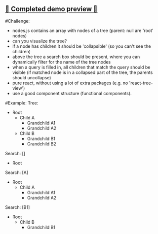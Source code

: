 ## [🚀 Completed demo preview 🚀](https://codesandbox.io/p/github/Pramuspl/demo-node-tree/main)

#Challenge:

- nodes.js contains an array with nodes of a tree (parent: null are 'root' nodes)
- can you visualize the tree?
- if a node has children it should be 'collapsible' (so you can't see the children)
- above the tree a search box should be present, where you can dynamically filter for the name of the tree nodes
- when a query is filled in, all children that match the query should be visible (if matched node is in a collapsed part of the tree, the parents should uncollapse)
- pure react, without using a lot of extra packages (e.g. no 'react-tree-view')
- use a good component structure (functional components).

#Example:
Tree:

- Root
  - Child A
    - Grandchild A1
    - Grandchild A2
  - Child B
    - Grandchild B1
    - Grandchild B2

Search: []

- Root

Search: [A]

- Root
  - Child A
    - Grandchild A1
    - Grandchild A2

Search: [B1]

- Root
  - Child B
    - Grandchild B1

